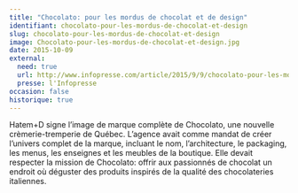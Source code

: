 ```yaml
---
title: "Chocolato: pour les mordus de chocolat et de design"
identifiant: chocolato-pour-les-mordus-de-chocolat-et-design
slug: chocolato-pour-les-mordus-de-chocolat-et-design
image: Chocolato-pour-les-mordus-de-chocolat-et-design.jpg
date: 2015-10-09
external:
  need: true
  url: http://www.infopresse.com/article/2015/9/9/chocolato-pour-les-mordus-de-chocolat-et-de-design
  presse: l'Infopresse
occasion: false
historique: true
---
```

Hatem+D signe l’image de marque complète de Chocolato, une nouvelle crèmerie-tremperie de Québec.  L’agence avait comme mandat de créer l’univers complet de la marque, incluant le nom, l’architecture, le packaging, les menus, les enseignes et les meubles de la boutique. Elle devait respecter la mission de Chocolato: offrir aux passionnés de chocolat un endroit où déguster des produits inspirés de la qualité des chocolateries italiennes. 

